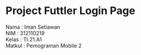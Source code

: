 # Project Futtler Login Page


Nama : Iman Setiawan\
NIM : 312110219\
Kelas : TI.21.A1\
Matkul : Pemograman Mobile 2
